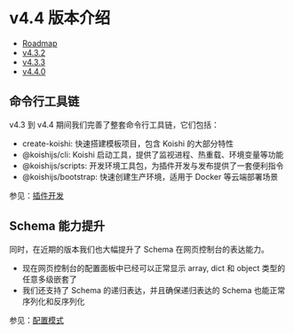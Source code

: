 # v4.4 版本介绍

- [Roadmap](https://github.com/koishijs/koishi/issues/522)
- [v4.3.2](https://github.com/koishijs/koishi/releases/tag/4.3.2)
- [v4.3.3](https://github.com/koishijs/koishi/releases/tag/4.3.3)
- [v4.4.0](https://github.com/koishijs/koishi/releases/tag/4.4.0)

## 命令行工具链

v4.3 到 v4.4 期间我们完善了整套命令行工具链，它们包括：

- create-koishi: 快速搭建模板项目，包含 Koishi 的大部分特性
- @koishijs/cli: Koishi 启动工具，提供了监视进程、热重载、环境变量等功能
- @koishijs/scripts: 开发环境工具包，为插件开发与发布提供了一套便利指令
- @koishijs/bootstrap: 快速创建生产环境，适用于 Docker 等云端部署场景

参见：[插件开发](../../manual/advanced/development.md)

## Schema 能力提升

同时，在近期的版本我们也大幅提升了 Schema 在网页控制台的表达能力。

- 现在网页控制台的配置面板中已经可以正常显示 array, dict 和 object 类型的任意多级嵌套了
- 我们还支持了 Schema 的递归表达，并且确保递归表达的 Schema 也能正常序列化和反序列化

参见：[配置模式](../../manual/advanced/schema.md)
